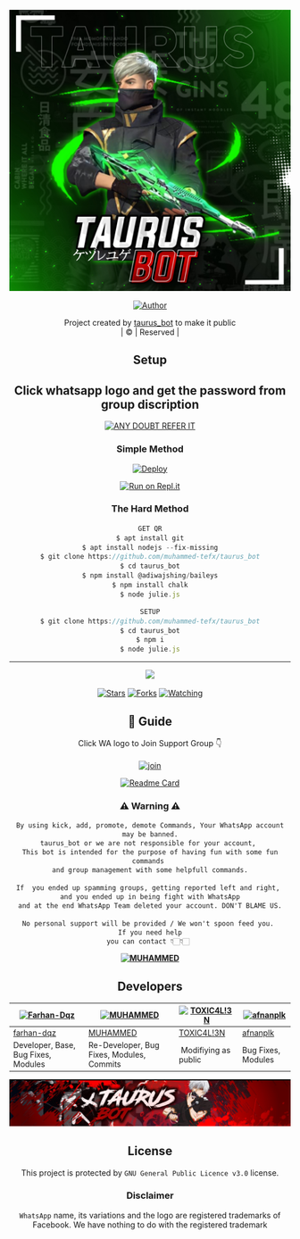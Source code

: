 <div align="center">

 </a>
</p>
<div align="center">
  <p align="center">
<img src=TAURUSGFX.jpg>
</p>
  <p align="center">
<a href="https://github.com/muhammed-tefx"><img title="Author" src="https://img.shields.io/badge/Author -muhammed-tefx/taurus_bot?color=blue&style=for-the-badge&logo=whatsapp"></a>
</p>
</div>
<p align="center">
Project created by <a href="https://github.com/muhammed-tefx">taurus_bot</a> to make it public
    <br>
       | © |
        Reserved |
    <br> 
</p>

## Setup
<div align="center"> 


## Click whatsapp logo and get the password from group discription

 [![ANY DOUBT REFER IT](https://github.com/Alien-alfa/PublicBot/blob/main/wlogo.svg.png)](https://chat.whatsapp.com/JCDXgSphA49EHxjPn813IL)


  ### Simple Method
  
[![Deploy](https://www.herokucdn.com/deploy/button.svg)](https://heroku.com/deploy?template=https://github.com/muhammed-tefx/taurus_bot) 
  
[![Run on Repl.it](https://repl.it/badge/github/quiec/whatsAlfa)](https://replit.com/@MUHAMMED/MUHAMMED)
  
### The Hard Method
```js
GET QR
$ apt install git
$ apt install nodejs --fix-missing
$ git clone https://github.com/muhammed-tefx/taurus_bot
$ cd taurus_bot
$ npm install @adiwajshing/baileys
$ npm install chalk
$ node julie.js
```
      
```js
SETUP
$ git clone https://github.com/muhammed-tefx/taurus_bot
$ cd taurus_bot
$ npm i
$ node julie.js
```

----

  <p align="center">
  <a href="httsp://github.com/muhammed-tefx/taurus_bot">
    
<a href="https://github.com/muhammed-tefx/followers">
<img src="https://img.shields.io/github/repo-size/muhammed-tefx/taurus_bot?color=green&label=Repo%20total%20size&style=plastic">
<p align="center">
<a href="https://github.com/muhammed-tefx/followers"
<img title="Followers" src="https://img.shields.io/github/followers/muhammed-tefx?color=blue&style=flat-square"></a>
<a href="https://github.com/muhammed-tefx/taurus_bot/stargazers/"><img title="Stars" src="https://img.shields.io/github/stars/muhammed-tefx/taurus_bot?color=blue&style=flat-square"></a>
<a href="https://github.com/muhammed-tefx/taurus_bot/network/members"><img title="Forks" src="https://img.shields.io/github/forks/muhammed-tefx/taurus_bot?color=blue&style=flat-square"></a>
<a href="https://github.com/muhammed-tefx/taurus_bot/watchers"><img title="Watching" src="https://img.shields.io/github/watchers/muhammed-tefx/taurus_bot?label=Watchers&color=blue&style=flat-square"></a>
</p>

## 📢 Guide
Click WA logo to Join Support Group 👇
    <br>
<br>
  [![join](https://github.com/Alien-alfa/PublicBot/blob/main/wlogo.svg.png)](https://chat.whatsapp.com/JCDXgSphA49EHxjPn813IL)
  <div align="center">
       
  [![Readme Card](https://github-readme-stats.vercel.app/api/pin/?username=muhammed-tefx&repo=taurus_bot&theme=nightowl)](https://github.com/muhammed-tefx/taurus_bot)
  </div>
    
### ⚠ Warning ⚠

```
By using kick, add, promote, demote Commands, Your WhatsApp account may be banned.
taurus_bot or we are not responsible for your account, 
This bot is intended for the purpose of having fun with some fun commands 
and group management with some helpfull commands.

If  you ended up spamming groups, getting reported left and right, 
and you ended up in being fight with WhatsApp
and at the end WhatsApp Team deleted your account. DON'T BLAME US.

No personal support will be provided / We won't spoon feed you. 
If you need help
you can contact 👇🏻👇🏻 
```
**[![MUHAMMED](https://www.linkpicture.com/q/WHTSPP-LOGO.png)](http://wa.me/919961050829?text=Can%20you%20help%20bro)**

## Developers
  <div align="center">
    
  [![Farhan-Dqz](https://github.com/farhan-dqz.png?size=100)](https://github.com/farhan-dqz) | [![MUHAMMED](https://github.com/muhammed-tefx.png?size=100)](https://github.com/muhammed-tefx) |  [![TOXIC4L!3N](https://github.com/Alien-alfa.png?size=100)](https://github.com/AI-VIKI) | [![afnanplk](https://github.com/afnanplk.png?size=100)](https://github.com/afnanplk) 
----|----|----|----
[farhan-dqz](https://github.com/farhan-dqz) | [MUHAMMED](https://github.com/muhammed-tefx) | [TOXIC4L!3N](https://github.com/AI-VIKI) | [afnanplk](https://github.com/afnanplk) 
Developer, Base, Bug Fixes, Modules| Re-Developer, Bug Fixes, Modules, Commits |  Modifiying  as   public | Bug Fixes, Modules 
  </div>
    
  <p align="center">
<img src=TEFX.jpg>

## License
This project is protected by `GNU General Public Licence v3.0` license.

### Disclaimer
`WhatsApp` name, its variations and the logo are registered trademarks of Facebook. We have nothing to do with the registered trademark
